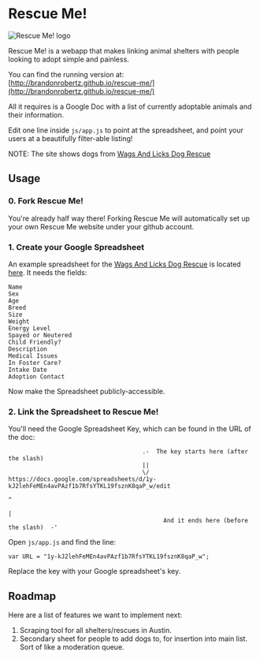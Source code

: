# Rescue Me!

![Rescue Me! logo](http://brandonrobertz.github.io/RescueMe/css/images/rescueme.png)

Rescue Me! is a webapp that makes linking animal shelters with
people looking to adopt simple and painless.

You can find the running version at: [http://brandonrobertz.github.io/rescue-me/](http://brandonrobertz.github.io/rescue-me/)

All it requires is a Google Doc with a list of currently
adoptable animals and their information.

Edit one line inside `js/app.js` to point at the spreadsheet, and point your users
at a beautifully filter-able listing!

NOTE: The site shows dogs from [Wags And Licks Dog Rescue](http://wagsandlicks.wordpress.com/contact-us/)

## Usage

### 0. Fork Rescue Me!

You're already half way there! Forking Rescue Me will automatically set
up your own Rescue Me website under your github account.

### 1. Create your Google Spreadsheet

An example spreadsheet for the [Wags And Licks Dog Rescue](http://wagsandlicks.org/) is
located [here](https://docs.google.com/spreadsheets/d/1y-kJ2lehFeMEn4avPAzf1b7RfsYTKL19fsznK8qaP_w/edit). It needs the fields:

    Name
    Sex
    Age
    Breed
    Size
    Weight
    Energy Level
    Spayed or Neutered
    Child Friendly?
    Description
    Medical Issues
    In Foster Care?
    Intake Date
    Adoption Contact

Now make the Spreadsheet publicly-accessible.

### 2. Link the Spreadsheet to Rescue Me!

You'll need the Google Spreadsheet Key, which can be found in the URL of the doc:


                                          .-  The key starts here (after the slash)
                                          ||
                                          \/
    https://docs.google.com/spreadsheets/d/1y-kJ2lehFeMEn4avPAzf1b7RfsYTKL19fsznK8qaP_w/edit
                                                                                      ^
                                                                                      |
                                                And it ends here (before the slash)  -'


Open `js/app.js` and find the line:

    var URL = "1y-kJ2lehFeMEn4avPAzf1b7RfsYTKL19fsznK8qaP_w";

Replace the key with your Google spreadsheet's key.

## Roadmap

Here are a list of features we want to implement next:

1. Scraping tool for all shelters/rescues in Austin.
2. Secondary sheet for people to add dogs to, for insertion into main list. Sort of like a moderation queue.
